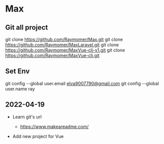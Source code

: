 # Max
## Git all project

git clone https://github.com/Raymomer/Max.git
git clone https://github.com/Raymomer/MaxLaravel.git
git clone https://github.com/Raymomer/MaxVue-cli-v1.git
git clone https://github.com/Raymomer/MaxVue-cli.git


## Set Env 

git config --global user.email elva9007790@gmail.com
git config --global user.name  ray

## 2022-04-19
* Learn git's url
    * https://www.makeareadme.com/

* Add new project for Vue
